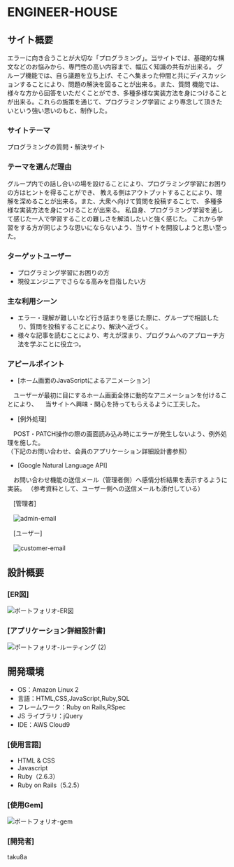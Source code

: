 # ENGINEER-HOUSE


## サイト概要

エラーに向き合うことが大切な「プログラミング」。当サイトでは、基礎的な構文などのお悩みから、専門性の高い内容まで、幅広く知識の共有が出来る。
グループ機能では、自ら議題を立ち上げ、そこへ集まった仲間と共にディスカッションすることにより、問題の解決を図ることが出来る。また、質問
機能では、様々な方から回答をいただくことができ、多種多様な実装方法を身につけることが出来る。これらの施策を通じて、プログラミング学習に
より専念して頂きたいという強い思いのもと、制作した。


### サイトテーマ

プログラミングの質問・解決サイト


### テーマを選んだ理由

 グループ内での話し合いの場を設けることにより、プログラミング学習にお困りの方はヒントを得ることができ、
 教える側はアウトプットすることにより、理解を深めることが出来る。また、大衆へ向けて質問を投稿することで、
 多種多様な実装方法を身につけることが出来る。
 私自身、プログラミング学習を通して感じた一人で学習することの難しさを解消したいと強く感じた。
 これから学習をする方が同じような思いにならないよう、当サイトを開設しようと思い至った。


### ターゲットユーザー

- プログラミング学習にお困りの方
- 現役エンジニアでさらなる高みを目指したい方


### 主な利用シーン

- エラー・理解が難しいなど行き詰まりを感じた際に、グループで相談したり、質問を投稿することにより、解決へ近づく。
- 様々な記事を読むことにより、考えが深まり、プログラムへのアプローチ方法を学ぶことに役立つ。


### アピールポイント

- [ホーム画面のJavaScriptによるアニメーション]

　ユーザーが最初に目にするホーム画面全体に動的なアニメーションを付けることにより、
　当サイトへ興味・関心を持ってもらえるように工夫した。
 
- [例外処理]

　POST・PATCH操作の際の画面読み込み時にエラーが発生しないよう、例外処理を施した。  
 （下記のお問い合わせ、会員のアプリケーション詳細設計書参照）
 
- [Google Natural Language API]

　お問い合わせ機能の送信メール（管理者側）へ感情分析結果を表示するように実装。
 （参考資料として、ユーザー側への送信メールも添付している）
 
　[管理者]
 
　![admin-email](https://user-images.githubusercontent.com/89015721/144790095-eac84999-6eec-421a-963a-ce1a0df5f3d5.png)

　[ユーザー]
 
　![customer-email](https://user-images.githubusercontent.com/89015721/144790182-a558e1d1-9857-4939-9c81-8755d7615d63.png)


## 設計概要


### [ER図]

![ポートフォリオ-ER図](https://user-images.githubusercontent.com/89015721/141829548-a03810da-1868-43b5-8154-3cd62dfc6c9b.jpg)


### [アプリケーション詳細設計書]

![ポートフォリオ-ルーティング (2)](https://user-images.githubusercontent.com/89015721/142724414-65f11188-d563-4456-998f-c8dbc00c6897.jpg)


## 開発環境

- OS：Amazon Linux 2
- 言語：HTML,CSS,JavaScript,Ruby,SQL
- フレームワーク：Ruby on Rails,RSpec
- JS ライブラリ：jQuery
- IDE：AWS Cloud9


### [使用言語]
- HTML & CSS
- Javascript
- Ruby（2.6.3）
- Ruby on Rails（5.2.5）


### [使用Gem]

![ポートフォリオ-gem](https://user-images.githubusercontent.com/89015721/144173298-c515cbb0-11e3-4855-b995-1ef5a6d04e5e.jpg)


### [開発者]

taku8a

